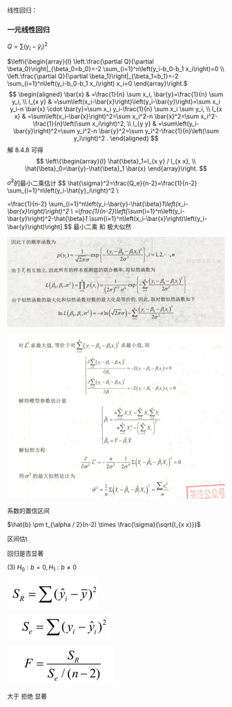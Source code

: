 线性回归：

### 一元线性回归

$Q=\sum\left(y_i-\hat{y}_i\right)^2$

$\left\{\begin{array}{l}
\left.\frac{\partial Q}{\partial \beta_0}\right|_{\beta_0=b_0}=-2 \sum_{i=1}^n\left(y_i-b_0-b_1 x_i\right)=0 \\
\left.\frac{\partial Q}{\partial \beta_1}\right|_{\beta_1=b_1}=-2 \sum_{i=1}^n\left(y_i-b_0-b_1 x_i\right) x_i=0
\end{array}\right.$
$$
\begin{aligned}
\bar{x} & =\frac{1}{n} \sum x_i, \bar{y}=\frac{1}{n} \sum y_i, \\
l_{x y} & =\sum\left(x_i-\bar{x}\right)\left(y_i-\bar{y}\right)=\sum x_i y_i-n \bar{x} \cdot \bar{y}=\sum x_i y_i-\frac{1}{n} \sum x_i \sum y_i, \\
l_{x x} & =\sum\left(x_i-\bar{x}\right)^2=\sum x_i^2-n \bar{x}^2=\sum x_i^2-\frac{1}{n}\left(\sum x_i\right)^2, \\
l_{y y} & =\sum\left(y_i-\bar{y}\right)^2=\sum y_i^2-n \bar{y}^2=\sum y_i^2-\frac{1}{n}\left(\sum y_i\right)^2 .
\end{aligned}
$$
解 8.4.8 可得
$$
\left\{\begin{array}{l}
\hat{\beta}_1=l_{x y} / l_{x x}, \\
\hat{\beta}_0=\bar{y}-\hat{\beta}_1 \bar{x}
\end{array}\right.
$$


$\hat{\sigma}^2$的最小二乘估计
$$
\hat{\sigma}^2=\frac{Q_e}{n-2}=\frac{1}{n-2} \sum_{i=1}^n\left(y_i-\hat{y}_i\right)^2 \\

=\frac{1}{n-2} \sum_{i=1}^n\left(y_i-\bar{y}-\hat{\beta}_1\left(x_i-\bar{x}\right)\right)^2 \\
=\frac{1}{n-2}\left[\sum_{i=1}^n\left(y_i-\bar{y}\right)^2-\hat{\beta}_1 \sum_{i=1}^n\left(x_i-\bar{x}\right)\left(y_i-\bar{y}\right)\right]
$$
最小二乘 和 极大似然

![image-20230925233345483](./assets/image-20230925233345483.png)

![image-20230925233402268](./assets/image-20230925233402268.png)

系数的置信区间



$\hat{b} \pm t_{\alpha / 2}(n-2) \times \frac{\sigma}{\sqrt{l_{x x}}}$

区间估t

回归是否显著

(3) $H_0: b=0, H_1: b \neq 0$

 ![image-20231206160149184](./assets/image-20231206160149184.png)

![image-20231206160155543](./assets/image-20231206160155543.png)

![image-20231206160128128](./assets/image-20231206160128128.png)

大于 拒绝 显著

